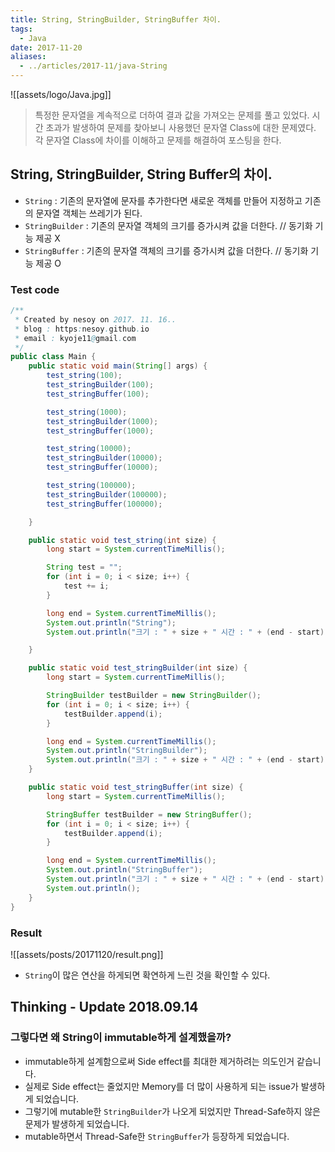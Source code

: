 ```yaml
---
title: String, StringBuilder, StringBuffer 차이.
tags:
  - Java
date: 2017-11-20
aliases: 
  - ../articles/2017-11/java-String
---
```


![[assets/logo/Java.jpg]]

> 특정한 문자열을 계속적으로 더하여 결과 값을 가져오는 문제를 풀고 있었다. 시간 초과가 발생하여 문제를 찾아보니 사용했던 문자열 Class에 대한 문제였다. 각 문자열 Class에 차이를 이해하고 문제를 해결하여 포스팅을 한다.

## String, StringBuilder, String Buffer의 차이.
- `String` : 기존의 문자열에 문자를 추가한다면 새로운 객체를 만들어 지정하고 기존의 문자열 객체는 쓰레기가 된다.
- `StringBuilder` : 기존의 문자열 객체의 크기를 증가시켜 값을 더한다. // 동기화 기능 제공 X
- `StringBuffer` : 기존의 문자열 객체의 크기를 증가시켜 값을 더한다. // 동기화 기능 제공 O

### Test code
```java
/**
 * Created by nesoy on 2017. 11. 16..
 * blog : https:nesoy.github.io
 * email : kyoje11@gmail.com
 */
public class Main {
    public static void main(String[] args) {
        test_string(100);
        test_stringBuilder(100);
        test_stringBuffer(100);

        test_string(1000);
        test_stringBuilder(1000);
        test_stringBuffer(1000);

        test_string(10000);
        test_stringBuilder(10000);
        test_stringBuffer(10000);

        test_string(100000);
        test_stringBuilder(100000);
        test_stringBuffer(100000);

    }

    public static void test_string(int size) {
        long start = System.currentTimeMillis();

        String test = "";
        for (int i = 0; i < size; i++) {
            test += i;
        }

        long end = System.currentTimeMillis();
        System.out.println("String");
        System.out.println("크기 : " + size + " 시간 : " + (end - start));

    }

    public static void test_stringBuilder(int size) {
        long start = System.currentTimeMillis();

        StringBuilder testBuilder = new StringBuilder();
        for (int i = 0; i < size; i++) {
            testBuilder.append(i);
        }

        long end = System.currentTimeMillis();
        System.out.println("StringBuilder");
        System.out.println("크기 : " + size + " 시간 : " + (end - start));
    }

    public static void test_stringBuffer(int size) {
        long start = System.currentTimeMillis();

        StringBuffer testBuilder = new StringBuffer();
        for (int i = 0; i < size; i++) {
            testBuilder.append(i);
        }

        long end = System.currentTimeMillis();
        System.out.println("StringBuffer");
        System.out.println("크기 : " + size + " 시간 : " + (end - start));
        System.out.println();
    }
}
```

### Result
![[assets/posts/20171120/result.png]]
- `String`이 많은 연산을 하게되면 확연하게 느린 것을 확인할 수 있다.


## Thinking - Update 2018.09.14
### 그렇다면 왜 String이 immutable하게 설계했을까?
- immutable하게 설계함으로써 Side effect를 최대한 제거하려는 의도인거 같습니다.
- 실제로 Side effect는 줄었지만 Memory를 더 많이 사용하게 되는 issue가 발생하게 되었습니다.
- 그렇기에 mutable한 `StringBuilder`가 나오게 되었지만 Thread-Safe하지 않은 문제가 발생하게 되었습니다.
- mutable하면서 Thread-Safe한 `StringBuffer`가 등장하게 되었습니다.
